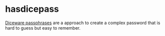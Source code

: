 # hasdicepass
[Diceware passphrases](http://world.std.com/~reinhold/diceware.html) are a approach to create a complex password that is hard to guess but easy to remember.
